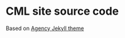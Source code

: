 CML site source code
====================

Based on [Agency Jekyll theme](https://github.com/y7kim/agency-jekyll-theme)
